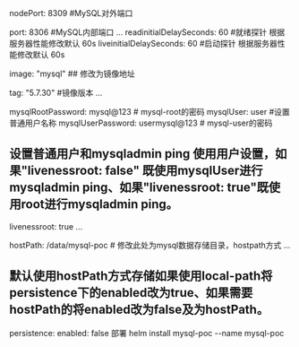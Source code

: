 nodePort: 8309 #MySQL对外端口

port: 8306    #MySQL内部端口
...
readinitialDelaySeconds: 60 #就绪探针 根据服务器性能修改默认 60s
liveinitialDelaySeconds: 60 #启动探针 根据服务器性能修改默认 60s

image: "mysql"       ## 修改为镜像地址

tag: "5.7.30"                                   #镜像版本
...

mysqlRootPassword: mysql@123   # mysql-root的密码
mysqlUser: user                 #设置普通用户名称
mysqlUserPassword: usermysql@123   # mysql-user的密码

## 设置普通用户和mysqladmin ping 使用用户设置，如果"livenessroot: false" 既使用mysqlUser进行mysqladmin ping、如果"livenessroot: true"既使用root进行mysqladmin ping。
livenessroot: true
...

hostPath: /data/mysql-poc                             # 修改此处为mysql数据存储目录，hostpath方式
...
## 默认使用hostPath方式存储如果使用local-path将persistence下的enabled改为true、如果需要hostPath的将enabled改为false及为hostPath。

persistence:
  enabled: false
部署
helm install mysql-poc --name mysql-poc
